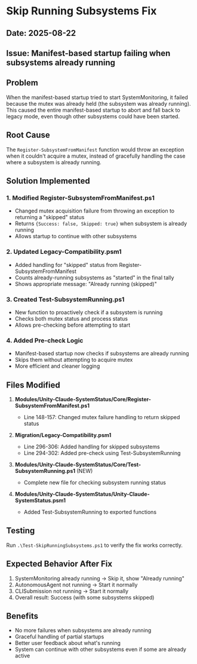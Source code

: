 # Skip Running Subsystems Fix
## Date: 2025-08-22
## Issue: Manifest-based startup failing when subsystems already running

## Problem
When the manifest-based startup tried to start SystemMonitoring, it failed because the mutex was already held (the subsystem was already running). This caused the entire manifest-based startup to abort and fall back to legacy mode, even though other subsystems could have been started.

## Root Cause
The `Register-SubsystemFromManifest` function would throw an exception when it couldn't acquire a mutex, instead of gracefully handling the case where a subsystem is already running.

## Solution Implemented

### 1. Modified Register-SubsystemFromManifest.ps1
- Changed mutex acquisition failure from throwing an exception to returning a "skipped" status
- Returns `{Success: false, Skipped: true}` when subsystem is already running
- Allows startup to continue with other subsystems

### 2. Updated Legacy-Compatibility.psm1
- Added handling for "skipped" status from Register-SubsystemFromManifest
- Counts already-running subsystems as "started" in the final tally
- Shows appropriate message: "Already running (skipped)"

### 3. Created Test-SubsystemRunning.ps1
- New function to proactively check if a subsystem is running
- Checks both mutex status and process status
- Allows pre-checking before attempting to start

### 4. Added Pre-check Logic
- Manifest-based startup now checks if subsystems are already running
- Skips them without attempting to acquire mutex
- More efficient and cleaner logging

## Files Modified

1. **Modules/Unity-Claude-SystemStatus/Core/Register-SubsystemFromManifest.ps1**
   - Line 148-157: Changed mutex failure handling to return skipped status

2. **Migration/Legacy-Compatibility.psm1**
   - Line 296-306: Added handling for skipped subsystems
   - Line 294-302: Added pre-check using Test-SubsystemRunning

3. **Modules/Unity-Claude-SystemStatus/Core/Test-SubsystemRunning.ps1** (NEW)
   - Complete new file for checking subsystem running status

4. **Modules/Unity-Claude-SystemStatus/Unity-Claude-SystemStatus.psm1**
   - Added Test-SubsystemRunning to exported functions

## Testing
Run `.\Test-SkipRunningSubsystems.ps1` to verify the fix works correctly.

## Expected Behavior After Fix

1. SystemMonitoring already running → Skip it, show "Already running"
2. AutonomousAgent not running → Start it normally
3. CLISubmission not running → Start it normally
4. Overall result: Success (with some subsystems skipped)

## Benefits

- No more failures when subsystems are already running
- Graceful handling of partial startups
- Better user feedback about what's running
- System can continue with other subsystems even if some are already active